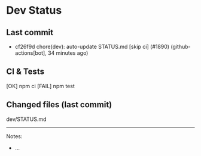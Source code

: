 # Dev Status

## Last commit
- cf26f9d chore(dev): auto-update STATUS.md [skip ci] (#1890) (github-actions[bot], 34 minutes ago)
## CI & Tests
[OK] npm ci
[FAIL] npm test

## Changed files (last commit)
dev/STATUS.md

---
Notes:
- ...
